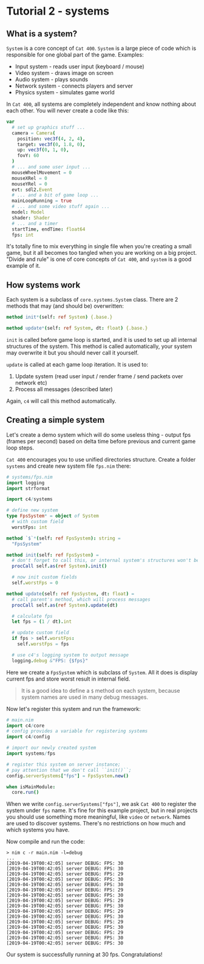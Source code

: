 
Tutorial 2 - systems
====================

What is a system?
-----------------

`System` is a core concept of `Cat 400`. `System` is a large piece of code which is responsible for one global part of the game. Examples:

* Input system - reads user input (keyboard / mouse)
* Video system - draws image on screen
* Audio system - plays sounds
* Network system - connects players and server
* Physics system - simulates game world

In `Cat 400`, all systems are completely independent and know nothing about each other. You will never create a code like this:

```nim
var
  # set up graphics stuff ...
  camera = Camera(
    position: vec3f(4, 2, 4),
    target: vec3f(0, 1.8, 0),
    up: vec3f(0, 1, 0),
    fovY: 60
  )
  # ... and some user input ...
  mouseWheelMovement = 0
  mouseXRel = 0
  mouseYRel = 0
  evt: sdl2.Event
  # ... and a bit of game loop ...
  mainLoopRunning = true
  # ... and some video stuff again ...
  model: Model
  shader: Shader
  # ... and a timer
  startTime, endTime: float64
  fps: int
```

It's totally fine to mix everything in single file when you're creating a small game, but it all becomes too tangled when you are working on a big project. "Divide and rule" is one of core concepts of `Cat 400`, and `system` is a good example of it.

How systems work
----------------

Each system is a subclass of `core.systems.System` class. There are 2 methods that may (and should be) overwritten:

```nim
method init*(self: ref System) {.base.}

method update*(self: ref System, dt: float) {.base.}
```

`init` is called before game loop is started, and it is used to set up all internal structures of the system. This method is called automatically, your system may overwrite it but you should never call it yourself.

`update` is called at each game loop iteration. It is used to:
1) Update system (read user input / render frame / send packets over network etc)
2) Process all messages (described later)

Again, `c4` will call this method automatically.

Creating a simple system
------------------------

Let's create a demo system which will do some useless thing - output fps (frames per second) based on delta time before previous and current game loop steps.

`Cat 400` encourages you to use unified directories structure. Create a folder `systems` and create new system file `fps.nim` there:

```nim
# systems/fps.nim
import logging
import strformat

import c4/systems

# define new system
type FpsSystem* = object of System
  # with custom field
  worstFps: int

method `$`*(self: ref FpsSystem): string =
  "FpsSystem"

method init(self: ref FpsSystem) =
  # don't forget to call this, or internal system's structures won't be initialized
  procCall self.as(ref System).init()

  # now init custom fields
  self.worstFps = 0

method update(self: ref FpsSystem, dt: float) =
  # call parent's method, which will process messages
  procCall self.as(ref System).update(dt)

  # calculate fps
  let fps = (1 / dt).int

  # update custom field
  if fps > self.worstFps:
    self.worstFps = fps

  # use c4's logging system to output message
  logging.debug &"FPS: {$fps}"
```

Here we create a `FpsSystem` which is subclass of `System`. All it does is display current fps and store worst result in internal field.

> It is a good idea to define a `$` method on each system, because system names are used in many debug messages.

Now let's register this system and run the framework:

```nim
# main.nim
import c4/core
# config provides a variable for registering systems
import c4/config

# import our newly created system
import systems/fps

# register this system on server instance;
# pay attention that we don't call ``init()``;
config.serverSystems["fps"] = FpsSystem.new()

when isMainModule:
  core.run()
```

When we write `config.serverSystems["fps"]`, we ask `Cat 400` to register the system under `fps` name. It's fine for this example project, but in real projects you should use something more meaningful, like `video` or `network`. Names are used to discover systems. There's no restrictions on how much and which systems you have.

Now compile and run the code:

```
> nim c -r main.nim -l=debug
...
[2019-04-19T00:42:05] server DEBUG: FPS: 30
[2019-04-19T00:42:05] server DEBUG: FPS: 30
[2019-04-19T00:42:05] server DEBUG: FPS: 29
[2019-04-19T00:42:05] server DEBUG: FPS: 30
[2019-04-19T00:42:05] server DEBUG: FPS: 30
[2019-04-19T00:42:05] server DEBUG: FPS: 29
[2019-04-19T00:42:05] server DEBUG: FPS: 30
[2019-04-19T00:42:05] server DEBUG: FPS: 29
[2019-04-19T00:42:05] server DEBUG: FPS: 30
[2019-04-19T00:42:05] server DEBUG: FPS: 29
[2019-04-19T00:42:05] server DEBUG: FPS: 30
[2019-04-19T00:42:05] server DEBUG: FPS: 29
[2019-04-19T00:42:05] server DEBUG: FPS: 30
[2019-04-19T00:42:05] server DEBUG: FPS: 29
[2019-04-19T00:42:05] server DEBUG: FPS: 30
[2019-04-19T00:42:05] server DEBUG: FPS: 30
```

Our system is successfully running at 30 fps. Congratulations!